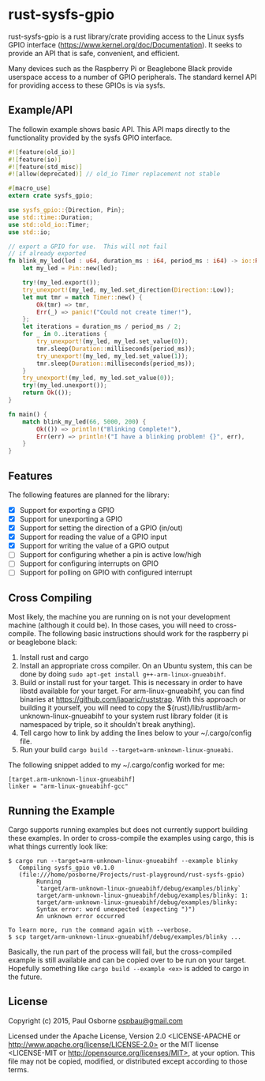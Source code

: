 rust-sysfs-gpio
===============

rust-sysfs-gpio is a rust library/crate providing access to the Linux
sysfs GPIO interface (https://www.kernel.org/doc/Documentation).  It
seeks to provide an API that is safe, convenient, and efficient.

Many devices such as the Raspberry Pi or Beaglebone Black provide
userspace access to a number of GPIO peripherals.  The standard kernel
API for providing access to these GPIOs is via sysfs.

Example/API
-----------

The followin example shows basic API.  This API maps directly to
the functionality provided by the sysfs GPIO interface.

```rust
#![feature(old_io)]
#![feature(io)]
#![feature(std_misc)]
#![allow(deprecated)] // old_io Timer replacement not stable

#[macro_use]
extern crate sysfs_gpio;

use sysfs_gpio::{Direction, Pin};
use std::time::Duration;
use std::old_io::Timer;
use std::io;

// export a GPIO for use.  This will not fail
// if already exported
fn blink_my_led(led : u64, duration_ms : i64, period_ms : i64) -> io::Result<()> {
    let my_led = Pin::new(led);

    try!(my_led.export());
    try_unexport!(my_led, my_led.set_direction(Direction::Low));
    let mut tmr = match Timer::new() {
        Ok(tmr) => tmr,
        Err(_) => panic!("Could not create timer!"),
    };
    let iterations = duration_ms / period_ms / 2;
    for _ in 0..iterations {
        try_unexport!(my_led, my_led.set_value(0));
        tmr.sleep(Duration::milliseconds(period_ms));
        try_unexport!(my_led, my_led.set_value(1));
        tmr.sleep(Duration::milliseconds(period_ms));
    }
    try_unexport!(my_led, my_led.set_value(0));
    try!(my_led.unexport());
    return Ok(());
}

fn main() {
    match blink_my_led(66, 5000, 200) {
        Ok(()) => println!("Blinking Complete!"),
        Err(err) => println!("I have a blinking problem! {}", err),
    }
}

```

Features
--------

The following features are planned for the library:

- [x] Support for exporting a GPIO
- [x] Support for unexporting a GPIO
- [x] Support for setting the direction of a GPIO (in/out)
- [x] Support for reading the value of a GPIO input
- [x] Support for writing the value of a GPIO output
- [ ] Support for configuring whether a pin is active low/high
- [ ] Support for configuring interrupts on GPIO
- [ ] Support for polling on GPIO with configured interrupt

Cross Compiling
---------------

Most likely, the machine you are running on is not your development
machine (although it could be).  In those cases, you will need to
cross-compile.  The following basic instructions should work for the
raspberry pi or beaglebone black:

1. Install rust and cargo
2. Install an appropriate cross compiler.  On an Ubuntu system, this
   can be done by doing `sudo apt-get install g++-arm-linux-gnueabihf`.
3. Build or install rust for your target.  This is necessary in order
   to have libstd available for your target.  For arm-linux-gnueabihf,
   you can find binaries at https://github.com/japaric/ruststrap.
   With this approach or building it yourself, you will need to copy
   the ${rust}/lib/rustlib/arm-unknown-linux-gnueabihf to your system
   rust library folder (it is namespaced by triple, so it shouldn't
   break anything).
4. Tell cargo how to link by adding the lines below to your
   ~/.cargo/config file.
5. Run your build `cargo build --target=arm-unknown-linux-gnueabi`.

The following snippet added to my ~/.cargo/config worked for me:

```
[target.arm-unknown-linux-gnueabihf]
linker = "arm-linux-gnueabihf-gcc"
```

Running the Example
-------------------

Cargo supports running examples but does not currently support
building these examples.  In order to cross-compile the examples using
cargo, this is what things currently look like:

```
$ cargo run --target=arm-unknown-linux-gnueabihf --example blinky
   Compiling sysfs_gpio v0.1.0
   (file:///home/posborne/Projects/rust-playground/rust-sysfs-gpio)
        Running
        `target/arm-unknown-linux-gnueabihf/debug/examples/blinky`
        target/arm-unknown-linux-gnueabihf/debug/examples/blinky: 1:
        target/arm-unknown-linux-gnueabihf/debug/examples/blinky:
        Syntax error: word unexpected (expecting ")")
        An unknown error occurred

To learn more, run the command again with --verbose.
$ scp target/arm-unknown-linux-gnueabihf/debug/examples/blinky ...
```

Basically, the run part of the process will fail, but the
cross-compiled example is still available and can be copied over to be
run on your target.  Hopefully something like `cargo build --example
<ex>` is added to cargo in the future.

License
-------

Copyright (c) 2015, Paul Osborne <ospbau@gmail.com>

Licensed under the Apache License, Version 2.0 <LICENSE-APACHE or
http://www.apache.org/license/LICENSE-2.0> or the MIT license
<LICENSE-MIT or http://opensource.org/licenses/MIT>, at your
option.  This file may not be copied, modified, or distributed
except according to those terms.
